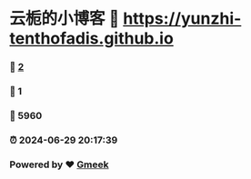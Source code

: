 # 云栀的小博客 :link: https://yunzhi-tenthofadis.github.io 
### :page_facing_up: [2](https://yunzhi-tenthofadis.github.io/tag.html) 
### :speech_balloon: 1 
### :hibiscus: 5960 
### :alarm_clock: 2024-06-29 20:17:39 
### Powered by :heart: [Gmeek](https://github.com/Meekdai/Gmeek)
